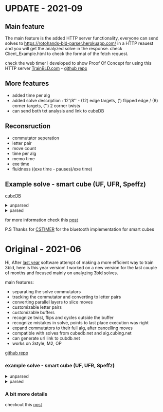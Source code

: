 # UPDATE - 2021-09
## Main feature
The main feature is the added HTTP server functionality,
everyone can send solves to https://rotohands-bld-parser.herokuapp.com/ in a HTTP reauest and you will get the analyzed solve in the response.
check Client_Example.html to check the format of the fetch request.

check the web timer I developed to show Proof Of Concept for using this HTTP server
[TrainBLD.com](https://www.trainbld.com/) - [github repo](https://github.com/RotoHands/TrainBLD)

## More features
- added time per alg
- added solve description : 12'/8'' - (12) edge targets, (') flipped edge / (8) corner targets, ('') 2 corner twists
- can send both txt analysis and link to cubeDB

## Reconsruction
- commutator seperation
- letter pair
- move count
- time per alg
- memo time
- exe time
- fluidness ((exe time - pauses)/exe time)

## Example solve - smart cube (UF, UFR, Speffz)
[cubeDB](https://www.cubedb.net/?puzzle=3&title=14%2F9_35.97%25280.44%2C35.53%2529__51.51%25%0A9%2F27%2F2021%2C_01%3A35_PM&scramble=F2_L2_U_B2_U-_F2_U_L-_D-_B_R_F-_R_U-_F2_R-_B-_R_B_D-_R2_U_B_&time=35.53&alg=%2F%2Fedges%0AR-_U-_R2_S_R2_S-_U_R_%2F%2F_JA__8%2F8__1.74%0AU-_R_E-_R-_U_R_R-_R_E_R-_%2F%2F_BH__10%2F18__1.08%0AL_F_L-_E_L_F-_L-_E-_%2F%2F_PL__8%2F26__0.88%0AL_F-_E_R2_E-_R2_F_L-_%2F%2F_NU__8%2F34__1.23%0AS_L-_F-_L_S-_L-_F_L_%2F%2F_VG__8%2F42__1.89%0AU2_R-_E_R_U_R-_E-_R_U_%2F%2F_FD__9%2F51__0.75%0AL_F-_L-_S-_L_F_L-_S_%2F%2F_EB__8%2F59__1.48%0A%0A%2F%2Fcorners%0AU_R-_D_R_U-_R_D-_R-_U-_R_D_R-_U_R-_D-_R_%2F%2F_VB__16%2F75__1.39%0AF-_U_R-_D-_R_U2_R-_D_R_U_F_%2F%2F_LN__11%2F86__1.92%0AU-_R-_U-_R-_D-_R_U_R-_D_R2_U_%2F%2F_DR__11%2F97__1.52%0AR_U_R_U_R-_D2_U-_U_R_U-_R-_D2_U-_R-_%2F%2F_TX__14%2F111__2.11%0A%0A%2F%2Fparity%0AR2_D_R-_U2_R_D-_R-_U-_R-_F-_R_U_R-_U-_R-_F_R2_U-_R-_U-_%2F%2F_CB_CI__20%2F131__2.31%0A)
<details>
  <summary>unparsed</summary>

<p>
F2 L2 U B2 U' F2 U L' D' B R F' R U' F2 R' B' R B D' R2 U B  //scramble

R' U' R' R' F' B U U B' F U R U' R U' D B' U B B' B D' U R' 
L F L' U D' B L' B' D U' L F' D' U F' F' D U' R R F L' B F'
D' F' D B' F L' F L U U R' U D' F U F' D U' R U L F' L' B' 
F U F U' B F' U R' D R U' R D' R' U' R D R' U R' D' R F' U
R' D' R U U R' D R U F U' R' U' R' D' R U R' D R R U R U R
U R' D D U' U R U' R' D D U' R' R R D R' U U R D' R' U' R' 
F' R U R' U' R' F R R U' R' U'
</p>
</details>

<details>
  <summary>parsed</summary>

<p>
14/9 35.97(0.44,35.53)  51.51%

F2 L2 U B2 U' F2 U L' D' B R F' R U' F2 R' B' R B D' R2 U B //scramble

//edges
R' U' R2 S R2 S' U R // JA  8/8  1.74
  
U' R E' R' U R R' R E R' // BH  10/18  1.08
  
L F L' E L F' L' E' // PL  8/26  0.88
  
L F' E R2 E' R2 F L' // NU  8/34  1.23
  
S L' F' L S' L' F L // VG  8/42  1.89
  
U2 R' E R U R' E' R U // FD  9/51  0.75
  
L F' L' S' L F L' S // EB  8/59  1.48

//corners
U R' D R U' R D' R' U' R D R' U R' D' R // VB  16/75  1.39
  
F' U R' D' R U2 R' D R U F // LN  11/86  1.92
  
U' R' U' R' D' R U R' D R2 U // DR  11/97  1.52
  
R U R U R' D2 U' U R U' R' D2 U' R' // TX  14/111  2.11

//parity
R2 D R' U2 R D' R' U' R' F' R U R' U' R' F R2 U' R' U' // CB CI  20/131  2.31
 
</p>
</details>

for more information check this [post](https://www.speedsolving.com/threads/smart-cube-bld-analyzer.84773/)

P.S
Thanks for [CSTIMER](https://github.com/cs0x7f/cstimer/blob/fc627f0970d8982c758200430bb60d7554f984b0/src/js/bluetooth.js) for the bluetooth implementation for smart cubes



# Original - 2021-06
Hi,
After [last year](https://www.speedsolving.com/threads/3bld-dnf-analyzer-new-software-i-made.76945/) software attempt of making a more efficient way to train 3bld, here is this year version!
I worked on a new version for the last couple of months and focused mainly on analyzing 3bld solves.

main features:
- separating the solve commutators
- tracking the commutator and converting to letter pairs
- converting parallel layers to slice moves
- customizable letter pairs
- customizable buffers
- recognize twist, flips and cycles outside the buffer
- recognize mistakes in solve, points to last place execution was right  
- expand commutators to their full alg, after cancelling moves
- compatible with solves from cubedb.net and alg.cubing.net
- can generate url link to cubdb.net
- works on 3style, M2, OP

[github repo](https://github.com/RotoHands/3BLD_parser)
### example solve - smart cube (UF, UFR, Speffz)
<details>
  <summary>unparsed</summary>

<p>
R2 U' B2 F2 L2 U' R2 D F2 U2 B2 R' D' L' D F' D2 B2 D2 L2 //scramble

U' F' B U B U' F B' R B' R' U U' D R' U' D B B U D' R' U D' 
R U' R' U D' F U F' U' D R' F R F' B U' U' F B' R F' R U' U'
L D U' F' U' F U D' L' U' U D' F U' D R' U' R U D' F' D R F' 
L' F R' L D' L D L' D' L' D R L' F' L F R' L U' D' R' U U R'
D R U U R' D' R2 U D D R U R' D R U' R' D D R' U R' D' R U 
U R' D R U R R' D' R D R' D' R U U R' D R D' R' D R U U
</p>
</details>

<details>
  <summary>parsed</summary>

<p>
R2 U' B2 F2 L2 U' R2 D F2 U2 B2 R' D' L' D F' D2 B2 D2 L2 //scramble

//edges

U' S R B R' S' R B' R' U // SQ   10/10
 
U' D R' E' R R E R' U D' // UR   10/20
 
R U' R' E R U R' E' // JF   8/28
 
R' F R S R' R' S' R F' R // EO   10/38
 
U' U' L E' L' U' L E L' U' // PB   10/48
 
E R E' R' U' R E R' D y // TB   9/57
 
R F' L' F M' F' L F L' x' // KG   9/66
 
D' L' D M D' L D M' // HK   8/74


//corners

U' D' R' U U R' D R U U R' D' R2 U D // VN   15/89
 
D R U R' D R U' R' D D // LH   10/99
 
R' U R' D' R U U R' D R U R // OF   12/111
 
R' D' R D R' D' R U U R' D R D' R' D R U U // CA twist   18/129
 
</p>
</details>

### A bit more details
checkout this [post](https://www.speedsolving.com/threads/smart-cube-bld-analyzer.84773/)
